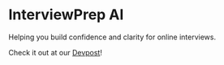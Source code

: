 # InterviewPrep AI

Helping you build confidence and clarity for online interviews.

Check it out at our [Devpost](https://devpost.com/software/interviewprep-37t01v)!
